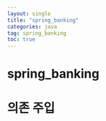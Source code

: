 ```yaml
---
layout: single
title: "spring_banking"
categories: java
tag: spring_banking
toc: true
---
```


# spring_banking

# 의존 주입

```

```
